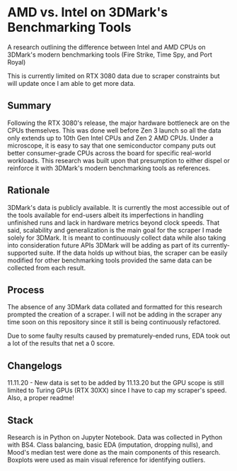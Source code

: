 # AMD vs. Intel on 3DMark's Benchmarking Tools

A research outlining the difference between Intel and AMD CPUs on 3DMark's modern benchmarking tools
(Fire Strike, Time Spy, and Port Royal)

This is currently limited on RTX 3080 data due to scraper constraints but will update once I am able to get more data.

## Summary

Following the RTX 3080's release, the major hardware bottleneck are on the CPUs themselves. This was done well before Zen 3 launch so all the data only extends up to 10th Gen Intel CPUs and Zen 2 AMD CPUs. Under a microscope, it is easy to say that one semiconductor company puts out better consumer-grade CPUs across the board for specific real-world workloads. This research was built upon that presumption to either dispel or reinforce it with 3DMark's modern benchmarking tools as references.

## Rationale

3DMark's data is publicly available. It is currently the most accessible out of the tools available for end-users albeit its imperfections in handling unfinished runs and lack in hardware metrics beyond clock speeds. That said, scalability and generalization is the main goal for the scraper I made solely for 3DMark. It is meant to continuously collect data while also taking into consideration future APIs 3DMark will be adding as part of its currently-supported suite. If the data holds up without bias, the scraper can be easily modified for other benchmarking tools provided the same data can be collected from each result.

## Process

The absence of any 3DMark data collated and formatted for this research prompted the creation of a scraper. I will not be adding in the scraper any time soon on this repository since it still is being continuously refactored.

Due to some faulty results caused by prematurely-ended runs, EDA took out a lot of the results that net a 0 score.

## Changelogs

11.11.20 - New data is set to be added by 11.13.20 but the GPU scope is still limited to Turing GPUs (RTX 30XX) since I have to cap my scraper's speed. Also, a proper readme!

## Stack

Research is in Python on Jupyter Notebook.
Data was collected in Python with BS4.
Class balancing, basic EDA (imputation, dropping nulls), and Mood's median test were done as the main components of this research.
Boxplots were used as main visual reference for identifying outliers.
